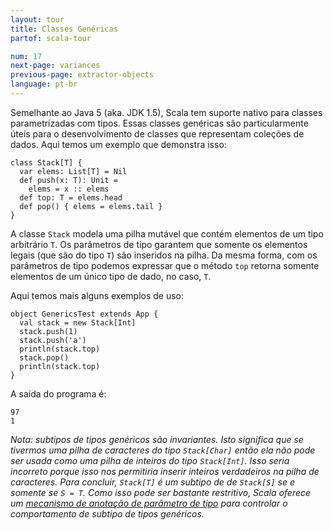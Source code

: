 ```yaml
---
layout: tour
title: Classes Genéricas
partof: scala-tour

num: 17
next-page: variances
previous-page: extractor-objects
language: pt-br
---
```


Semelhante ao Java 5 (aka. JDK 1.5), Scala tem suporte nativo para classes parametrizadas com tipos. Essas classes genéricas são particularmente úteis para o desenvolvimento de classes que representam coleções de dados.
Aqui temos um exemplo que demonstra isso:

```tut
class Stack[T] {
  var elems: List[T] = Nil
  def push(x: T): Unit =
    elems = x :: elems
  def top: T = elems.head
  def pop() { elems = elems.tail }
}
```

A classe `Stack` modela uma pilha mutável que contém elementos de um tipo arbitrário `T`. Os parâmetros de tipo garantem que somente os elementos legais (que são do tipo `T`) são inseridos na pilha. Da mesma forma, com os parâmetros de tipo podemos expressar que o método `top` retorna somente elementos de um único tipo de dado, no caso, `T`.

Aqui temos mais alguns exemplos de uso:

```tut
object GenericsTest extends App {
  val stack = new Stack[Int]
  stack.push(1)
  stack.push('a')
  println(stack.top)
  stack.pop()
  println(stack.top)
}
```

A saída do programa é:

```
97
1
```
_Nota: subtipos de tipos genéricos são *invariantes*. Isto significa que se tivermos uma pilha de caracteres do tipo `Stack[Char]` então ela não pode ser usada como uma pilha de inteiros do tipo `Stack[Int]`. Isso seria incorreto porque isso nos permitiria inserir inteiros verdadeiros na pilha de caracteres. Para concluir, `Stack[T]` é um subtipo de de `Stack[S]` se e somente se `S = T`. Como isso pode ser bastante restritivo, Scala oferece um [mecanismo de anotação de parâmetro de tipo](variances.html) para controlar o comportamento de subtipo de tipos genéricos._
